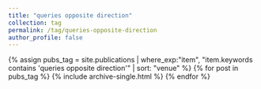 ```yaml
---
title: "queries opposite direction"
collection: tag
permalink: /tag/queries-opposite-direction
author_profile: false
---
```

{% assign pubs_tag = site.publications | where_exp:"item", "item.keywords contains 'queries opposite direction'" | sort: "venue" %}
{% for post in pubs_tag %}
  {% include archive-single.html %}
{% endfor %}